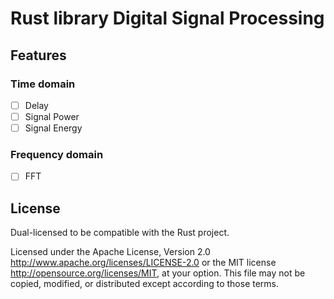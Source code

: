 # Rust library Digital Signal Processing 

## Features
   
### Time domain

  * [ ] Delay
  * [ ] Signal Power
  * [ ] Signal Energy
  
### Frequency domain

  * [ ] FFT


## License

Dual-licensed to be compatible with the Rust project.

Licensed under the Apache License, Version 2.0
http://www.apache.org/licenses/LICENSE-2.0 or the MIT license
http://opensource.org/licenses/MIT, at your
option. This file may not be copied, modified, or distributed
except according to those terms.